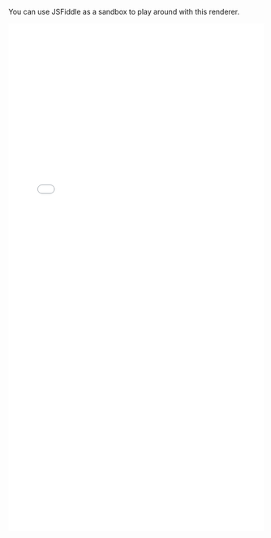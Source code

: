 You can use JSFiddle as a sandbox to play around with this renderer.

<iframe width="100%" height="1000" src="//jsfiddle.net/travistidwell/v38du9y1/3/embedded/" allowfullscreen="allowfullscreen" frameborder="0"></iframe>

